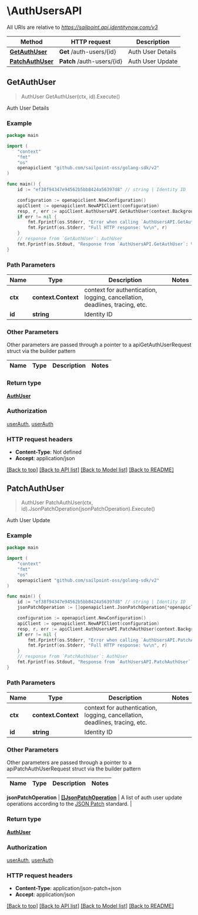 # \AuthUsersAPI

All URIs are relative to *https://sailpoint.api.identitynow.com/v3*

Method | HTTP request | Description
------------- | ------------- | -------------
[**GetAuthUser**](AuthUsersAPI.md#GetAuthUser) | **Get** /auth-users/{id} | Auth User Details
[**PatchAuthUser**](AuthUsersAPI.md#PatchAuthUser) | **Patch** /auth-users/{id} | Auth User Update



## GetAuthUser

> AuthUser GetAuthUser(ctx, id).Execute()

Auth User Details



### Example

```go
package main

import (
	"context"
	"fmt"
	"os"
	openapiclient "github.com/sailpoint-oss/golang-sdk/v2"
)

func main() {
	id := "ef38f94347e94562b5bb8424a56397d8" // string | Identity ID

	configuration := openapiclient.NewConfiguration()
	apiClient := openapiclient.NewAPIClient(configuration)
	resp, r, err := apiClient.AuthUsersAPI.GetAuthUser(context.Background(), id).Execute()
	if err != nil {
		fmt.Fprintf(os.Stderr, "Error when calling `AuthUsersAPI.GetAuthUser``: %v\n", err)
		fmt.Fprintf(os.Stderr, "Full HTTP response: %v\n", r)
	}
	// response from `GetAuthUser`: AuthUser
	fmt.Fprintf(os.Stdout, "Response from `AuthUsersAPI.GetAuthUser`: %v\n", resp)
}
```

### Path Parameters


Name | Type | Description  | Notes
------------- | ------------- | ------------- | -------------
**ctx** | **context.Context** | context for authentication, logging, cancellation, deadlines, tracing, etc.
**id** | **string** | Identity ID | 

### Other Parameters

Other parameters are passed through a pointer to a apiGetAuthUserRequest struct via the builder pattern


Name | Type | Description  | Notes
------------- | ------------- | ------------- | -------------


### Return type

[**AuthUser**](AuthUser.md)

### Authorization

[userAuth](../README.md#userAuth), [userAuth](../README.md#userAuth)

### HTTP request headers

- **Content-Type**: Not defined
- **Accept**: application/json

[[Back to top]](#) [[Back to API list]](../README.md#documentation-for-api-endpoints)
[[Back to Model list]](../README.md#documentation-for-models)
[[Back to README]](../README.md)


## PatchAuthUser

> AuthUser PatchAuthUser(ctx, id).JsonPatchOperation(jsonPatchOperation).Execute()

Auth User Update



### Example

```go
package main

import (
	"context"
	"fmt"
	"os"
	openapiclient "github.com/sailpoint-oss/golang-sdk/v2"
)

func main() {
	id := "ef38f94347e94562b5bb8424a56397d8" // string | Identity ID
	jsonPatchOperation := []openapiclient.JsonPatchOperation{*openapiclient.NewJsonPatchOperation("replace", "/description")} // []JsonPatchOperation | A list of auth user update operations according to the [JSON Patch](https://tools.ietf.org/html/rfc6902) standard.

	configuration := openapiclient.NewConfiguration()
	apiClient := openapiclient.NewAPIClient(configuration)
	resp, r, err := apiClient.AuthUsersAPI.PatchAuthUser(context.Background(), id).JsonPatchOperation(jsonPatchOperation).Execute()
	if err != nil {
		fmt.Fprintf(os.Stderr, "Error when calling `AuthUsersAPI.PatchAuthUser``: %v\n", err)
		fmt.Fprintf(os.Stderr, "Full HTTP response: %v\n", r)
	}
	// response from `PatchAuthUser`: AuthUser
	fmt.Fprintf(os.Stdout, "Response from `AuthUsersAPI.PatchAuthUser`: %v\n", resp)
}
```

### Path Parameters


Name | Type | Description  | Notes
------------- | ------------- | ------------- | -------------
**ctx** | **context.Context** | context for authentication, logging, cancellation, deadlines, tracing, etc.
**id** | **string** | Identity ID | 

### Other Parameters

Other parameters are passed through a pointer to a apiPatchAuthUserRequest struct via the builder pattern


Name | Type | Description  | Notes
------------- | ------------- | ------------- | -------------

 **jsonPatchOperation** | [**[]JsonPatchOperation**](JsonPatchOperation.md) | A list of auth user update operations according to the [JSON Patch](https://tools.ietf.org/html/rfc6902) standard. | 

### Return type

[**AuthUser**](AuthUser.md)

### Authorization

[userAuth](../README.md#userAuth), [userAuth](../README.md#userAuth)

### HTTP request headers

- **Content-Type**: application/json-patch+json
- **Accept**: application/json

[[Back to top]](#) [[Back to API list]](../README.md#documentation-for-api-endpoints)
[[Back to Model list]](../README.md#documentation-for-models)
[[Back to README]](../README.md)

